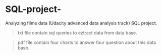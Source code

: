 # SQL-project-
Analyzing films data (Udacity advanced data analysis track) SQL project.

> txt file contain sql queries to eztract data from data base.

> pdf file contain four charts to answer four question about this data base.  

